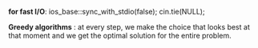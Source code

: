 **for fast I/O**:
ios_base::sync_with_stdio(false);
cin.tie(NULL);
              
**Greedy algorithms** :
at every step, we make the choice that looks best at that moment and we get the optimal solution for the entire                             problem.
